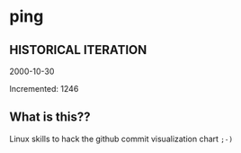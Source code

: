 # ping

## HISTORICAL ITERATION
2000-10-30

Incremented: 1246

## What is this?? 
Linux skills to hack the github commit visualization chart `;-)`
